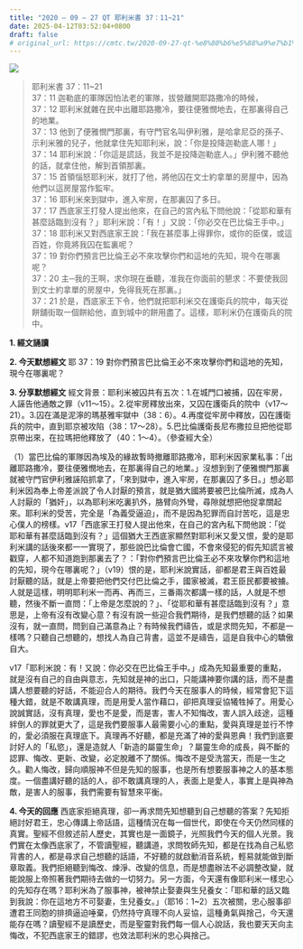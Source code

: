 ```yaml
---
title: "2020 – 09 – 27 QT 耶利米書 37：11~21"
date: 2025-04-12T03:52:04+0800
draft: false
# original_url: https://cmtc.tw/2020-09-27-qt-%e8%80%b6%e5%88%a9%e7%b1%b3%e6%9b%b8-37%ef%bc%9a1121
---
```


![](/images/qt.jpg)
> 耶利米書 37：11\~21  
> 37：11 迦勒底的軍隊因怕法老的軍隊，拔營離開耶路撒冷的時候，  
> 37：12 耶利米就雜在民中出離耶路撒冷，要往便雅憫地去，在那裏得自己的地業。  
> 37：13 他到了便雅憫門那裏，有守門官名叫伊利雅，是哈拿尼亞的孫子、示利米雅的兒子，他就拿住先知耶利米，說：「你是投降迦勒底人哪！」  
> 37：14 耶利米說：「你這是謊話，我並不是投降迦勒底人。」伊利雅不聽他的話，就拿住他，解到首領那裏。  
> 37：15 首領惱怒耶利米，就打了他，將他囚在文士約拿單的房屋中，因為他們以這房屋當作監牢。  
> 37：16 耶利米來到獄中，進入牢房，在那裏囚了多日。  
> 37：17 西底家王打發人提出他來，在自己的宮內私下問他說：「從耶和華有甚麼話臨到沒有？」耶利米說：「有！」又說：「你必交在巴比倫王手中。」  
> 37：18 耶利米又對西底家王說：「我在甚麼事上得罪你，或你的臣僕，或這百姓，你竟將我囚在監裏呢？  
> 37：19 對你們預言巴比倫王必不來攻擊你們和這地的先知，現今在哪裏呢？  
> 37：20 主─我的王啊，求你現在垂聽，准我在你面前的懇求：不要使我回到文士約拿單的房屋中，免得我死在那裏。」  
> 37：21 於是，西底家王下令，他們就把耶利米交在護衛兵的院中，每天從餅舖街取一個餅給他，直到城中的餅用盡了。這樣，耶利米仍在護衛兵的院中。

**1. 經文誦讀**

**2.  今天默想經文**
耶 37：19 對你們預言巴比倫王必不來攻擊你們和這地的先知，現今在哪裏呢？

**3. 分享默想經文**
經文背景：耶利米被囚共有五次：1.在城門口被捕，囚在牢房，人誣告他通敵之罪（v11～15）。2.從牢房釋放出來，又囚在護衛兵的院中（v17～21）。3.囚在滿是泥濘的瑪基雅牢獄中（38：6）。4.再度從牢房中釋放，囚在護衛兵的院中，直到耶京被攻陷（38：17～28）。5.巴比倫護衛長尼布撒拉旦把他從耶京帶出來，在拉瑪把他釋放了（40：1～4）。（參查經大全）

（1）當巴比倫的軍隊因為埃及的緣故暫時撤離耶路撒冷，耶利米因家業私事：「出離耶路撒冷，要往便雅憫地去，在那裏得自己的地業。」沒想到到了便雅憫門那裏就被守門官伊利雅誣陷抓拿了，「來到獄中，進入牢房，在那裏囚了多日。」想必耶利米因為奉上帝差派說了令人討厭的預言，就是猶大國將要被巴比倫所滅，成為人人討厭的「猶奸」，以為耶利米吃裏扒外，胳臂向外彎，尋隙就想把他捉拿關起來。耶利米的受苦，完全是「為義受逼迫」，而不是因為犯罪而自討苦吃，這是忠心僕人的榜樣。v17「西底家王打發人提出他來，在自己的宮內私下問他說：「從耶和華有甚麼話臨到沒有？」這個猶大王西底家顯然對耶利米又愛又恨，愛的是耶利米講的話後來都一一實現了，那些說巴比倫會亡國，不會來侵犯的假先知謊言被戳穿，人都不知道跑到那裏去了？：「對你們預言巴比倫王必不來攻擊你們和這地的先知，現今在哪裏呢？」（v19）恨的是，耶利米說實話，卻都是君王與百姓最討厭聽的話，就是上帝要把他們交付巴比倫之手，國家被滅，君王臣民都要被擄。人就是這樣，明明耶利米一而再、再而三，三番兩次都講一樣的話，人就是不想聽，然後不斷一直問：「上帝是怎麼說的？」、「從耶和華有甚麼話臨到沒有？」意思是，上帝有沒有改變心意？有沒有說一些迎合我們期待，是我們想聽的話？如果沒有，就一直問，問到自己滿意為止？有時候我們禱告，或是求問先知，不都是一樣嗎？只聽自己想聽的，想找人為自己背書，這並不是禱告，這是自我中心的驕傲自大。

v17「耶利米說：有！又說：你必交在巴比倫王手中。」成為先知最重要的重點，就是沒有自己的自由與意志，先知就是神的出口，只能講神要你講的話，而不是盡講人想要聽的好話，不能迎合人的期待。我們今天在服事人的時候，經常會犯下這種大錯，就是不敢講真理，而是用愛人當作藉口，卻把真理妥協犧牲掉了。用愛心說誠實話，沒有真理，愛也不是愛，而是害，害人不知悔改，害人誤入歧途，這種絆倒人的罪就更大了，這是我們要服事人最需要小心的重點，愛與真理是並行不悖的，愛必須服在真理底下。真理再不好聽，都是充滿了神的愛與恩典！我們到底要討好人的「私慾」，還是造就人「新造的屬靈生命」？屬靈生命的成長，與不斷的認罪、悔改、更新、改變，必定脫離不了關係。悔改不是受洗當天，而是一生之久。勸人悔改，歸向順服神不但是先知的服事，也是所有想要服事神之人的基本態度。一個盡講好聽的話的人，卻不敢講真理的人，表面上是愛人，事實上是與神為敵，是害人的服事，我們需要有智慧來平衡。

**4. 今天的回應**
西底家拒絕真理，卻一再求問先知想聽到自己想聽的答案？先知拒絕討好君王，忠心傳講上帝話語，這種情況在每一個世代，即使在今天仍然同樣的真實。聖經不但敘述前人歷史，其實也是一面鏡子，光照我們今天的個人光景。我們實在太像西底家了，不管讀聖經，聽講道，求問牧師先知，都是在找為自己私慾背書的人，都是尋求自己想聽的話語，不好聽的就啟動消音系統，輕易就能做到斷章取義。我們拒絕聽到悔改、煉淨、改變的信息，而是想盡辦法不必調整改變，就能說服上帝照著我們期待去做的一切努力。另一方面，今天還有像耶利米一樣忠心的先知存在嗎？耶利米為了服事神，被神禁止娶妻與生兒養女：「耶和華的話又臨到我說：你在這地方不可娶妻，生兒養女。」（耶16：1\~2）五次被關，忠心服事卻遭君王同胞的排擠逼迫唾棄，仍然持守真理不向人妥協，這種勇氣與捨己，今天還能存在嗎？讀聖經不是讀歷史，而是聖靈對我們每一個人心說話，我也要天天向主悔改，不犯西底家王的錯謬，也效法耶利米的忠心與捨己。
